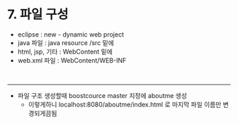 # 7. 파일 구성

- eclipse : new - dynamic web project
- java 파일 : java resource /src 밑에
- html, jsp, 기타 : WebContent 밑에
- web.xml 파일 : WebContent/WEB-INF

<br>

----

- 파일 구조 생성할때 boostcource master 지정에 aboutme 생성
  - 이렇게하니 localhost:8080/aboutme/index.html 로 마지막 파일 이름만 변경되게끔됨